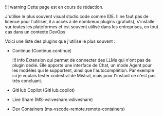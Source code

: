 !!! warning 
    Cette page est en cours de rédaction.

J'utilise le plus souvent visual studio code comme IDE.
Il ne faut pas de licence pour l'utiliser, il a accès à de nombreux plugins (gratuits), s'installe sur toutes les plateformes et est souvent utilisé dans les entreprises, en tout cas dans un contexte DevOps.

Voici une liste des plugins que j'utilise le plus souvent :

- Continue (Continue.continue)

    !!! Info
        Extension qui permet de connecter des LLMs qui n'ont pas de plugin dédié. Elle apporte une interface de Chat, un mode Agent pour les modèles qui le supportent, ainsi que l'autocomplétion.
        Par exemple ici je voulais tester codestral de Mistral, mais pour l'instant ce n'est pas très concluant.

- GitHub Copilot (GitHub.copilot)

- Live Share (MS-vsliveshare.vsliveshare)

- Dev Containers (ms-vscode-remote.remote-containers)

